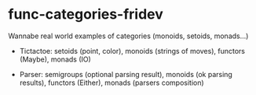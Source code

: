 # func-categories-fridev

Wannabe real world examples of categories (monoids, setoids, monads...)

- Tictactoe: setoids (point, color), monoids (strings of moves), functors (Maybe), monads (IO)

- Parser: semigroups (optional parsing result), monoids (ok parsing results), functors (Either), monads (parsers composition)
